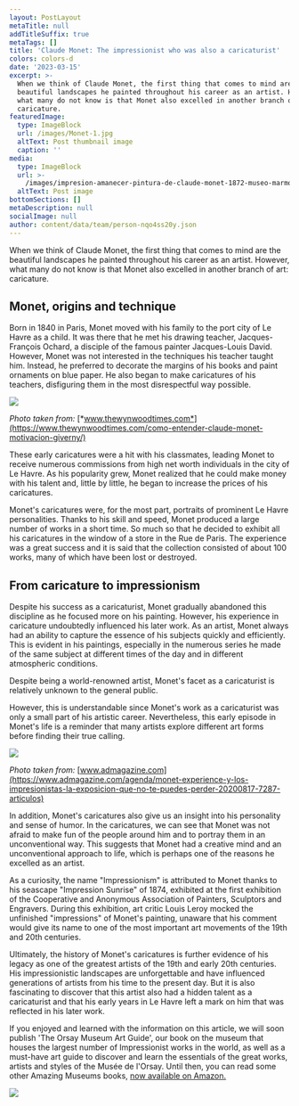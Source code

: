 ```yaml
---
layout: PostLayout
metaTitle: null
addTitleSuffix: true
metaTags: []
title: 'Claude Monet: The impressionist who was also a caricaturist'
colors: colors-d
date: '2023-03-15'
excerpt: >-
  When we think of Claude Monet, the first thing that comes to mind are the
  beautiful landscapes he painted throughout his career as an artist. However,
  what many do not know is that Monet also excelled in another branch of art:
  caricature.
featuredImage:
  type: ImageBlock
  url: /images/Monet-1.jpg
  altText: Post thumbnail image
  caption: ''
media:
  type: ImageBlock
  url: >-
    /images/impresion-amanecer-pintura-de-claude-monet-1872-museo-marmottan-paris_a71dd514_1200x630.jpg
  altText: Post image
bottomSections: []
metaDescription: null
socialImage: null
author: content/data/team/person-nqo4ss20y.json
---
```

When we think of Claude Monet, the first thing that comes to mind are the beautiful landscapes he painted throughout his career as an artist. However, what many do not know is that Monet also excelled in another branch of art: caricature.

## Monet, origins and technique

Born in 1840 in Paris, Monet moved with his family to the port city of Le Havre as a child. It was there that he met his drawing teacher, Jacques-François Ochard, a disciple of the famous painter Jacques-Louis David. However, Monet was not interested in the techniques his teacher taught him. Instead, he preferred to decorate the margins of his books and paint ornaments on blue paper. He also began to make caricatures of his teachers, disfiguring them in the most disrespectful way possible.

![](https://www.thewynwoodtimes.com/wp-content/uploads/2021/04/Destacado-9.jpg)

*Photo taken from:* [*www.thewynwoodtimes.com*](https://www.thewynwoodtimes.com/como-entender-claude-monet-motivacion-giverny/)

These early caricatures were a hit with his classmates, leading Monet to receive numerous commissions from high net worth individuals in the city of Le Havre. As his popularity grew, Monet realized that he could make money with his talent and, little by little, he began to increase the prices of his caricatures.

Monet's caricatures were, for the most part, portraits of prominent Le Havre personalities. Thanks to his skill and speed, Monet produced a large number of works in a short time. So much so that he decided to exhibit all his caricatures in the window of a store in the Rue de Paris. The experience was a great success and it is said that the collection consisted of about 100 works, many of which have been lost or destroyed.

## From caricature to impressionism

Despite his success as a caricaturist, Monet gradually abandoned this discipline as he focused more on his painting. However, his experience in caricature undoubtedly influenced his later work. As an artist, Monet always had an ability to capture the essence of his subjects quickly and efficiently. This is evident in his paintings, especially in the numerous series he made of the same subject at different times of the day and in different atmospheric conditions.

Despite being a world-renowned artist, Monet's facet as a caricaturist is relatively unknown to the general public.

However, this is understandable since Monet's work as a caricaturist was only a small part of his artistic career. Nevertheless, this early episode in Monet's life is a reminder that many artists explore different art forms before finding their true calling.

![](https://media.admagazine.com/photos/618a62c73174d0288cf2d0f7/master/w_1600,c_limit/74793.jpg)

*Photo taken from:* [www.admagazine.com](https://www.admagazine.com/agenda/monet-experience-y-los-impresionistas-la-exposicion-que-no-te-puedes-perder-20200817-7287-articulos)

In addition, Monet's caricatures also give us an insight into his personality and sense of humor. In the caricatures, we can see that Monet was not afraid to make fun of the people around him and to portray them in an unconventional way. This suggests that Monet had a creative mind and an unconventional approach to life, which is perhaps one of the reasons he excelled as an artist.

As a curiosity, the name "Impressionism" is attributed to Monet thanks to his seascape "Impression Sunrise" of 1874, exhibited at the first exhibition of the Cooperative and Anonymous Association of Painters, Sculptors and Engravers. During this exhibition, art critic Louis Leroy mocked the unfinished "impressions" of Monet's painting, unaware that his comment would give its name to one of the most important art movements of the 19th and 20th centuries.

Ultimately, the history of Monet's caricatures is further evidence of his legacy as one of the greatest artists of the 19th and early 20th centuries. His impressionistic landscapes are unforgettable and have influenced generations of artists from his time to the present day. But it is also fascinating to discover that this artist also had a hidden talent as a caricaturist and that his early years in Le Havre left a mark on him that was reflected in his later work.

If you enjoyed and learned with the information on this article, we will soon publish 'The Orsay Museum Art Guide', our book on the museum that houses the largest number of Impressionist works in the world, as well as a must-have art guide to discover and learn the essentials of the great works, artists and styles of the Musée de l'Orsay. Until then, you can read some other Amazing Museums books, [now available on Amazon.](https://www.amazon.com/Prado-Art-Guide-essential-masterpieces/dp/8418943408)

![](https://preview--amazingmuseumsnews-fc83e.stackbit.dev/_static/app-assets/images/1658496518.png)
